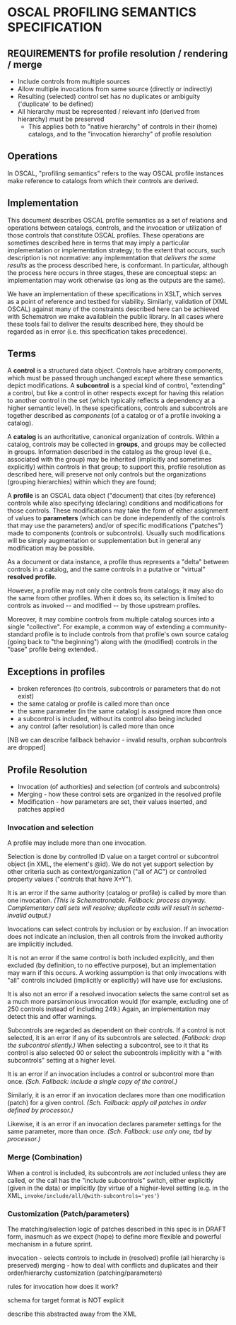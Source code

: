 # OSCAL PROFILING SEMANTICS SPECIFICATION

## REQUIREMENTS for profile resolution / rendering / merge

* Include controls from multiple sources
* Allow multiple invocations from same source (directly or indirectly)
* Resulting (selected) control set has no duplicates or ambiguity ('duplicate' to be defined)
* All hierarchy must be represented / relevant info (derived from hierarchy) must be preserved
  * This applies both to "native hierarchy" of controls in their (home) catalogs, and to the "invocation hierarchy" of profile resolution

## Operations

In OSCAL, "profiling semantics" refers to the way OSCAL profile instances make reference to catalogs from which their controls are derived.

## Implementation

This document describes OSCAL profile semantics as a set of relations and operations between catalogs, controls, and the invocation or utilization of those controls that constitute OSCAL profiles. These operations are sometimes described here in terms that may imply a particular implementation or implementation strategy; to the extent that occurs, such description is not normative: any implementation that *delivers the same results* as the process described here, is conformant. In particular, although the process here occurs in three stages, these are conceptual steps: an implementation may work otherwise (as long as the outputs are the same).

We have an implementation of these specifications in XSLT, which serves as a point of reference and testbed for viability. Similarly, validation of (XML OSCAL) against many of the constraints described here can be achieved with Schematron we make availablein the public library. In all cases where these tools fail to deliver the results described here, they should be regarded as in error (i.e. this specification takes precedence).

## Terms

A **control** is a structured data object. Controls have arbitrary components, which must be passed through unchanged except where these semantics depict modifications. A **subcontrol** is a special kind of control, "extending" a control, but like a control in other respects except for having this relation to another control in the set (which typically reflects a dependency at a higher semantic level). In these specifications, controls and subcontrols are together described as *components* (of a catalog or of a profile invoking a catalog).

A **catalog** is an authoritative, canonical organization of controls. Within a catalog, controls may be collected in **groups**, and groups may be collected in groups. Information described in the catalog as the group level (i.e., associated with the group) may be inherited (implicitly and sometimes explicitly) within controls in that group; to support this, profile resolution as described here, will preserve not only controls but the organizations (grouping hierarchies) within which they are found; 

A **profile** is an OSCAL data object ("document) that cites (by reference) controls while also specifying (declaring) conditions and modifications for those controls. These modifications may take the form of either assignment of values to **parameters** (which can be done independently of the controls that may use the parameters) and/or of specific modifications ("patches") made to components (controls or subcontrols). Usually such modifications will be simply augmentation or supplementation but in general any modification may be possible.

As a document or data instance, a profile thus represents a "delta" between controls in a catalog, and the same controls in a putative or "virtual" **resolved profile**.

However, a profile may not only cite controls from catalogs; it may also do the same from other profiles. When it does so, its selection is limited to controls as invoked -- and modified -- by those upstream profiles.

Moreover, it may combine controls from multiple catalog sources into a single "collective". For example, a common way of extending a community-standard profile is to include controls from that profile's own source catalog (going back to "the beginning") along with the (modified) controls in the "base" profile being extended..


## Exceptions in profiles

* broken references (to controls, subcontrols or parameters that do not exist)
* the same catalog or profile is called more than once
* the same parameter (in the same catalog) is assigned more than once
* a subcontrol is included, without its control also being included
* any control (after resolution) is called more than once

\[NB we can describe fallback behavior - invalid results, orphan subcontrols are dropped] 

## Profile Resolution

* Invocation (of authorities) and selection (of controls and subcontrols)
* Merging - how these control sets are organized in the resolved profile
* Modification - how parameters are set, their values inserted, and patches applied

### Invocation and selection

A profile may include more than one invocation.

Selection is done by controlled ID value on a target control or subcontrol object (in XML, the element's @id). We do not yet support selection by other criteria such as context/organization ("all of AC") or controlled property values ("controls that have X=Y").

It is an error if the same authority (catalog or profile) is called by more than one invocation. *(This is Schematronable. Fallback: process anyway. Complementary call sets will resolve; duplicate calls will result in schema-invalid output.)*

Invocations can select controls by inclusion or by exclusion. If an invocation does not indicate an inclusion, then all controls from the invoked authority are implicitly included.

It is not an error if the same control is both included explicitly, and then excluded (by definition, to no effective purpose), but an implementation may warn if this occurs. A working assumption is that only invocations with "all" controls included (implicitly or explicitly) will have use for exclusions.

It is also not an error if a resolved invocation selects the same control set as a much more parsimonious invocation would (for example, excluding one of 250 controls instead of including 249.) Again, an implementation may detect this and offer warnings.

Subcontrols are regarded as dependent on their controls. If a control is not selected, it is an error if any of its subcontrols are selected. *(Fallback: drop the subcontrol silently.)* When selecting a subcontrol, see to it that its control is also selected 00 or select the subcontrols implicitly with a "with subcontrols" setting at a higher level.

It is an error if an invocation includes a control or subcontrol more than once. *(Sch. Fallback: include a single copy of the control.)*

Similarly, it is an error if an invocation declares more than one modification (patch) for a given control. *(Sch. Fallback: apply all patches in order defined by processor.)*

Likewise, it is an error if an invocation declares parameter settings for the same parameter, more than once. *(Sch. Fallback: use only one, tbd by processor.)*


  
### Merge (Combination)


When a control is included, its subcontrols are *not* included unless they are called, or the call has the "include subcontrols" switch, either explicitly (given in the data) or implicitly (by virtue of a higher-level setting (e.g. in the XML, `invoke/include/all/@with-subcontrols='yes'`)


### Customization (Patch/parameters)



The matching/selection logic of patches described in this spec is in DRAFT form, inasmuch as we expect (hope) to define more flexible and powerful mechanism in a future sprint.


invocation - selects controls to include in (resolved) profile
             (all hierarchy is preserved)
merging    - how to deal with conflicts and duplicates and their order/hierarchy
customization (patching/parameters)

rules for invocation how does it work?

schema for target format is NOT explicit

describe this abstracted away from the XML

